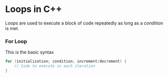 # Loops in C++
Loops are used to execute a block of code repeatedly as long as a condition is met.

### **For Loop**
This is the basic syntax
```cpp
for (initialization; condition; increment/decrement) {
    // Code to execute in each iteration
}
```
